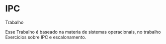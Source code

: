 # IPC
Trabalho

Esse Trabalho é baseado na materia de sistemas operacionais, no trabalho Exercícios sobre IPC e escalonamento.


